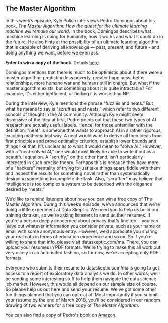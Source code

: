 ## The Master Algorithm

In this week’s episode, Kyle Polich interviews Pedro Domingos about his book, *The Master Algorithm: How the quest for the ultimate learning machine will remake our world*. In the book, Domingos describes what machine learning is doing for humanity, how it works and what it could do in the future. He also hints at the possibility of an ultimate learning algorithm that is capable of deriving all knowledge — past, present, and future - and doing anything we want, before we even ask.

**Enter to win a copy of the book**. Details [here](https://dataskeptic.com/ma).

Domingos mentions that there is much to be optimistic about if there were a master algorithm: predicting less poverty, greater happiness, better relationships, more humane war and humans still in charge. But what if the master algorithm exists, but something about it is quite intractable? For example, it's either inefficient, or finding it is worse than NP. 

During the interview, Kyle mentions the phrase "fuzzies and neats.” But what he means to say is "scruffies and neats,” which refer to two different schools of thought in the AI community. Although Kyle might seem dismissive of the idea at first, Pedro points out that these two types of AI research are actually useful labels. Hence, for those unfamiliar with the definition: "neat" is someone that wants to approach AI in a rather rigorous, exacting mathematical way. A neat would want to derive all their ideas from first principles and prove optimality criterion, establish lower bounds and things like that. It’s unclear as to what it would mean to "solve AI." However, with a "neat-solved AI,” one would most likely be able to write it out as a beautiful equation. A "scruffy," on the other hand, isn't particularly interested in such precise theory. Perhaps this is because they have more of a "hackers" mentality of trying to just take things apart, fiddle with them and inspect the results for something novel rather than systematically designing something to complete the task. Also, “scruffier” may believe that intelligence is too complex a system to be described with the elegance desired by “neats.”

We’d like to remind listeners about how you can win a free copy of The Master Algorithm. During this week’s episode, we’ve announced that we’re doing a little experiment at Data Skeptic. We need you to help us build our training data set, so we're asking listeners to send us their resumes. If you're a person deeply concerned about privacy that's fine too— you can leave out whatever information you consider private, such as your name or email with some anonymous entry. However, we’d appreciate you sharing your real data in terms of education experience and so on. So if you're willing to share that info, please visit dataskeptic.com/ma. There, you can upload your resumes in PDF formats. We're trying to make this all work out very nicely in an automated fashion, so for now, we’re accepting only PDF formats. 

Everyone who submits their resume to dataskeptic.com/ma is going to get access to a report of exploratory data analysis we do. In other words, we’ll be sending some interesting stuff to help them navigate the data science job market. However, this would all depend on our sample size of course. So please help us out here and send your resume. We've got some other fun things planned that you can opt out of. Most importantly if you submit your resume by the end of March 2018, you’ll be considered in our random drawing of two winners for a free copy of *The Master Algorithm*. 

You can also find a copy of Pedro's book on [Amazon](https://www.amazon.com/Master-Algorithm-Ultimate-Learning-Machine/dp/0465094279/ref=sr_1_1?ie=UTF8&qid=1521163840&sr=8-1&keywords=the+master+algorithm).

